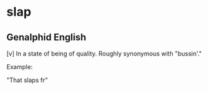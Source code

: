 # slap
## Genalphid English

[v] In a state of being of quality. Roughly synonymous with "bussin'."

Example:

"That slaps fr"